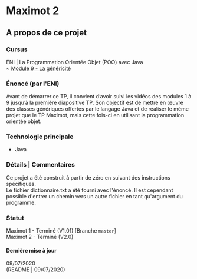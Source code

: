 # Maximot 2

## A propos de ce projet

### Cursus
ENI | La Programmation Orientée Objet (POO) avec Java   
~ [Module 9 - La généricité](https://github.com/Dyrits/MAXIMOT-1/blob/Maximot-2/Module%2009%20-%20Enonc%C3%A9%20TP01%20-%20Maximot%202.pdf) 

### Énoncé (par l'ENI)
Avant de démarrer ce TP, il convient d’avoir suivi les vidéos des modules 1 à 9 jusqu’à la première diapositive TP. Son objectif est de mettre en œuvre des classes génériques offertes par le langage Java et de réaliser le même projet que le TP Maximot, mais cette fois-ci en utilisant la programmation orientée objet.

### Technologie principale 
- Java

### Détails | Commentaires
Ce projet a été construit à partir de zéro en suivant des instructions spécifiques.  
Le fichier dictionnaire.txt a été fourni avec l'énoncé. Il est cependant possible d'entrer un chemin vers un autre fichier en tant qu'argument du programme.

### Statut
Maximot 1 - Terminé (V1.01) [Branche `master`]  
Maximot 2 - Terminé (V2.0)

#### Dernière mise à jour
09/07/2020  
(README | 09/07/2020)
